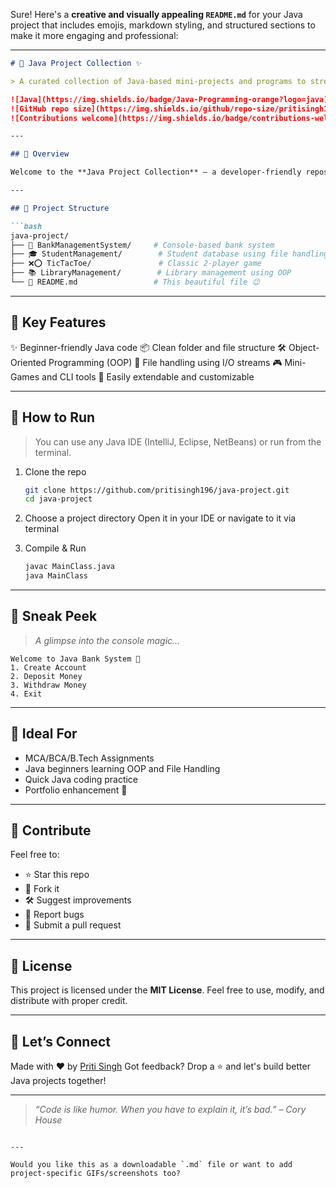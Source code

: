 Sure! Here's a **creative and visually appealing `README.md`** for your Java project that includes emojis, markdown styling, and structured sections to make it more engaging and professional:

---

````markdown
# 🚀 Java Project Collection ✨

> A curated collection of Java-based mini-projects and programs to strengthen your core Java skills, from OOP concepts to games and file-handling applications.

![Java](https://img.shields.io/badge/Java-Programming-orange?logo=java)
![GitHub repo size](https://img.shields.io/github/repo-size/pritisingh196/java-project)
![Contributions welcome](https://img.shields.io/badge/contributions-welcome-brightgreen)

---

## 📌 Overview

Welcome to the **Java Project Collection** – a developer-friendly repository full of creative, beginner-to-intermediate level Java projects. Whether you're a student, a beginner coder, or someone brushing up on Java, this is the place to start! 💻🎓

---

## 📂 Project Structure

```bash
java-project/
├── 🔐 BankManagementSystem/     # Console-based bank system
├── 🎓 StudentManagement/        # Student database using file handling
├── ❌⭕ TicTacToe/               # Classic 2-player game
├── 📚 LibraryManagement/        # Library management using OOP
└── 📄 README.md                 # This beautiful file 😉
````

---

## 🔧 Key Features

✨ Beginner-friendly Java code
📦 Clean folder and file structure
🛠 Object-Oriented Programming (OOP)
📁 File handling using I/O streams
🎮 Mini-Games and CLI tools
🚀 Easily extendable and customizable

---

## 🧪 How to Run

> You can use any Java IDE (IntelliJ, Eclipse, NetBeans) or run from the terminal.

1. Clone the repo

   ```bash
   git clone https://github.com/pritisingh196/java-project.git
   cd java-project
   ```

2. Choose a project directory
   Open it in your IDE or navigate to it via terminal

3. Compile & Run

   ```bash
   javac MainClass.java
   java MainClass
   ```

---

## 📸 Sneak Peek

> *A glimpse into the console magic...*

```
Welcome to Java Bank System 🏦
1. Create Account
2. Deposit Money
3. Withdraw Money
4. Exit
```

---

## 🎯 Ideal For

* MCA/BCA/B.Tech Assignments
* Java beginners learning OOP and File Handling
* Quick Java coding practice
* Portfolio enhancement 💼

---

## 🤝 Contribute

Feel free to:

* ⭐ Star this repo
* 🍴 Fork it
* 🛠 Suggest improvements
* 🐛 Report bugs
* 🙌 Submit a pull request

---

## 📃 License

This project is licensed under the **MIT License**.
Feel free to use, modify, and distribute with proper credit.

---

## 🔗 Let’s Connect

Made with ❤️ by [Priti Singh](https://github.com/pritisingh196)
Got feedback? Drop a ⭐ and let's build better Java projects together!

---

> *“Code is like humor. When you have to explain it, it’s bad.” – Cory House*

```

---

Would you like this as a downloadable `.md` file or want to add project-specific GIFs/screenshots too?
```
